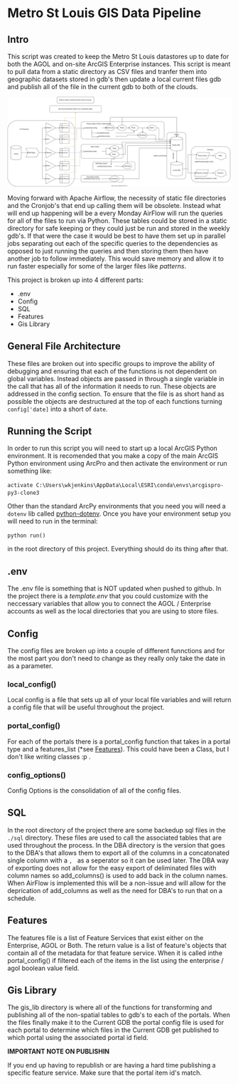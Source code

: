 # Metro St Louis GIS Data Pipeline

## Intro
This script was created to keep the Metro St Louis datastores up to date for both the AGOL and on-site ArcGIS Enterprise instances. This script is meant to pull data from a static directory as CSV files and tranfer them into geographic datasets stored in gdb's then update a local current files gdb and publish all of the file in the current gdb to both of the clouds.


![GIS Data Pipeline Diagram](./GIS_Data_Pipeline.svg)


Moving forward with Apache Airflow, the necessity of static file directories and the Cronjob's that end up calling them will be obsolete. Instead what will end up happening will be a every Monday AirFlow will run the queries for all of the files to run via Python. These tables could be stored in a static directory for safe keeping or they could just be run and stored in the weekly gdb's. If that were the case it would be best to have them set up in parallel jobs separating out each of the specific queries to the dependencies as opposed to just running the queries and then storing them then have another job to follow immediately. This would save memory and allow it to run faster especially for some of the larger files like *patterns*.

This project is broken up into 4 different parts:
- .env
- Config
- SQL
- Features
- Gis Library

## General File Architecture
These files are broken out into specific groups to improve the ability of debugging and ensuring that each of the functions is not dependent on global variables. Instead objects are passed in through a single variable in the call that has all of the information it needs to run. These objects are addressed in the config section. To ensure that the file is as short hand as possible the objects are destructured at the top of each functions turning `config['date]` into a short of `date`.

## Running the Script
In order to run this script you will need to start up a local ArcGIS Python environment. It is recomended that you make a copy of the main ArcGIS Python environment using ArcPro and then activate the environment or run something like:
 
 `activate C:\Users\wkjenkins\AppData\Local\ESRI\conda\envs\arcgispro-py3-clone3`
 
 Other than the standard ArcPy environments that you need you will need a `dotenv` lib called [python-dotenv](https://pypi.org/project/python-dotenv/). Once you have your environment setup you will need to run in the terminal:
 
  `python run()` 
  
  in the root directory of this project. Everything should do its thing after that.

## .env
The .env file is something that is NOT updated when pushed to github. In the project there is a *template.env* that you could customize with the neccessary variables that allow you to connect the AGOL / Enterprise accounts as well as the local directories that you are using to store files. 

## Config
The config files are broken up into a couple of different funnctions and for the most part you don't need to change as they really only take the date in as a parameter.

### local_config()
Local config is a file that sets up all of your local file variables and will return a config file that will be useful throughout the project.

### portal_config()
For each of the portals there is a portal_config function that takes in a portal type and a features_list (*see [Features](#Features)). This could have been a Class, but I don't like writing classes :p . 

### config_options()
Config Options is the consolidation of all of the config files.

## SQL
In the root directory of the project there are some backedup sql files in the `./sql` directory. These files are used to call the associated tables that are used throughout the process. In the DBA directory is the version that goes to the DBA's that allows them to export all of the columns in a concatonated single column with a `, ` as a seperator so it can be used later. The DBA way of exporting does not allow for the easy export of deliminated files with column names so add_columns() is used to add back in the column names. When AirFlow is implemented this will be a non-issue and will allow for the deprication of add_columns as well as the need for DBA's to run that on a schedule.

## Features
The features file is a list of Feature Services that exist either on the Enterprise, AGOL or Both. The return value is a list of feature's objects that contain all of the metadata for that feature service. When it is called inthe portal_config() if filtered each of the items in the list using the enterprise / agol boolean value field.

## Gis Library
The gis_lib directory is where all of the functions for transforming and publishing all of the non-spatial tables to gdb's to each of the portals. When the files finally make it to the Current GDB the portal config file is used for each portal to determine which files in the Current GDB get published to which portal using the associated portal id field.



**IMPORTANT NOTE ON PUBLISHIN**

If you  end up having to republish or are having a hard time publishing a specific feature service. Make sure that the portal item id's match. 
